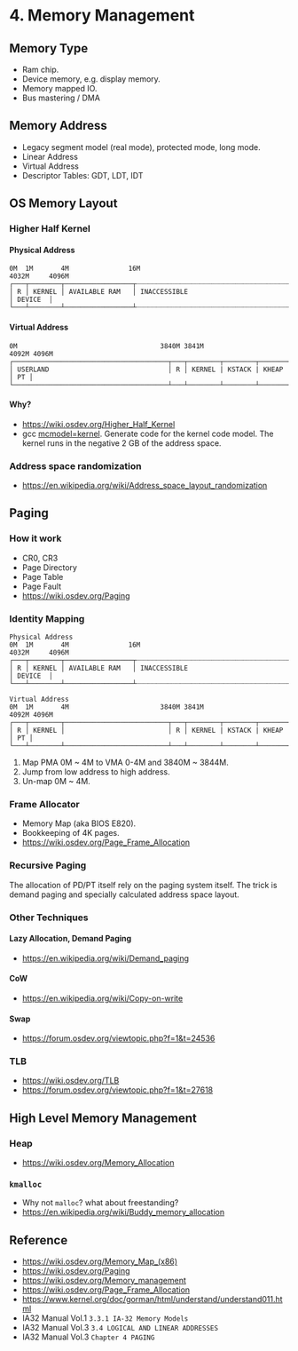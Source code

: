 # 4. Memory Management

## Memory Type
- Ram chip.
- Device memory, e.g. display memory.
- Memory mapped IO.
- Bus mastering / DMA

## Memory Address
- Legacy segment model (real mode), protected mode, long mode.
- Linear Address
- Virtual Address
- Descriptor Tables: GDT, LDT, IDT

## OS Memory Layout

### Higher Half Kernel
#### Physical Address
```
0M  1M       4M               16M                                     4032M     4096M
┌───┬────────┬─────────────────┬┈┈┈┈┈┈┈┈┈┈┈┈┈┈┈┈┈┈┈┈┈┈┈┈┈┈┈┈┈┈┈┈┈┈┈┈┈┈┈┈┬─────────┐
│ R │ KERNEL │ AVAILABLE RAM   │ INACCESSIBLE                           │ DEVICE  │
└───┴────────┴─────────────────┴┈┈┈┈┈┈┈┈┈┈┈┈┈┈┈┈┈┈┈┈┈┈┈┈┈┈┈┈┈┈┈┈┈┈┈┈┈┈┈┈┴─────────┘
```
#### Virtual Address
```
0M                                    3840M 3841M                         4092M 4096M
┌───────────────────────────────────────┬───┬────────┬────────┬──────────────┬────┐
│ USERLAND                              │ R │ KERNEL | KSTACK | KHEAP        │ PT │
└───────────────────────────────────────┴───┴────────┴────────┴──────────────┴────┘
```
#### Why?
- https://wiki.osdev.org/Higher_Half_Kernel
- gcc [mcmodel=kernel](https://gcc.gnu.org/onlinedocs/gcc/x86-Options.html). Generate code for the kernel code model. The kernel runs in the negative 2 GB of the address space.

### Address space randomization
- https://en.wikipedia.org/wiki/Address_space_layout_randomization

## Paging
### How it work
- CR0, CR3
- Page Directory
- Page Table
- Page Fault
- https://wiki.osdev.org/Paging

### Identity Mapping
```
Physical Address
0M  1M       4M               16M                                     4032M     4096M
┌───┬────────┬─────────────────┬┈┈┈┈┈┈┈┈┈┈┈┈┈┈┈┈┈┈┈┈┈┈┈┈┈┈┈┈┈┈┈┈┈┈┈┈┈┈┈┈┬─────────┐
│ R │ KERNEL │ AVAILABLE RAM   │ INACCESSIBLE                           │ DEVICE  │
└───┴────────┴─────────────────┴┈┈┈┈┈┈┈┈┈┈┈┈┈┈┈┈┈┈┈┈┈┈┈┈┈┈┈┈┈┈┈┈┈┈┈┈┈┈┈┈┴─────────┘

Virtual Address
0M  1M       4M                       3840M 3841M                         4092M 4096M
┌───┬────────┬──────────────────────────┬───┬────────┬────────┬──────────────┬────┐
│ R │ KERNEL │                          │ R │ KERNEL | KSTACK | KHEAP        │ PT │
└───┴────────┴──────────────────────────┴───┴────────┴────────┴──────────────┴────┘
```
1. Map PMA 0M ~ 4M to VMA 0-4M and 3840M ~ 3844M.
2. Jump from low address to high address.
3. Un-map 0M ~ 4M.

### Frame Allocator
- Memory Map (aka BIOS E820).
- Bookkeeping of 4K pages.
- https://wiki.osdev.org/Page_Frame_Allocation

### Recursive Paging
The allocation of PD/PT itself rely on the paging system itself. The trick is demand paging and specially calculated address space layout.

### Other Techniques
#### Lazy Allocation, Demand Paging
- https://en.wikipedia.org/wiki/Demand_paging
#### CoW
- https://en.wikipedia.org/wiki/Copy-on-write
#### Swap
- https://forum.osdev.org/viewtopic.php?f=1&t=24536

### TLB
- https://wiki.osdev.org/TLB
- https://forum.osdev.org/viewtopic.php?f=1&t=27618


## High Level Memory Management
### Heap
- https://wiki.osdev.org/Memory_Allocation

### `kmalloc`
- Why not `malloc`? what about freestanding?
- https://en.wikipedia.org/wiki/Buddy_memory_allocation


## Reference
- https://wiki.osdev.org/Memory_Map_(x86)
- https://wiki.osdev.org/Paging
- https://wiki.osdev.org/Memory_management
- https://wiki.osdev.org/Page_Frame_Allocation
- https://www.kernel.org/doc/gorman/html/understand/understand011.html
- IA32 Manual Vol.1 `3.3.1 IA-32 Memory Models`
- IA32 Manual Vol.3 `3.4 LOGICAL AND LINEAR ADDRESSES`
- IA32 Manual Vol.3 `Chapter 4 PAGING`
